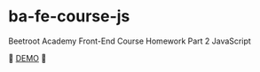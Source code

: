 # ba-fe-course-js

Beetroot Academy Front-End Course Homework Part 2 JavaScript

🚧 [DEMO](https://nthbutsky.github.io/ba-fe-course-js/) 🚧
